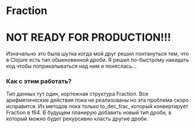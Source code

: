 # Fraction
# NOT READY FOR PRODUCTION!!!
Изначально это была шутка когда мой друг решил понтануться тем, что в Clojure есть тип обыкновенной дроби. Я решил по-быстрому накидать код чтобы поприкалываться над ним и понеслась...

### Как с этим работать?
Тип данных тут один, кортежная структура Fraction. Все арифметические действия пока не реализованы но эта проблема скоро исправится. Из методов пока только to_dec_frac, который конвертирует Fraction в f64. В будущем планирую добавить новый тип дроби, в который можно будет рекурсивно класть другие дроби.